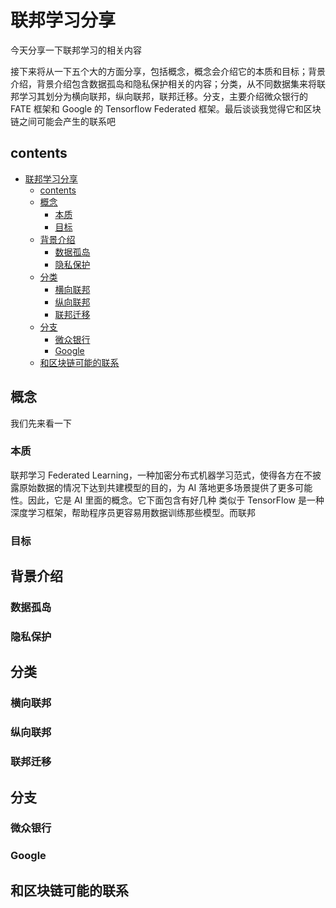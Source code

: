 # 联邦学习分享

今天分享一下联邦学习的相关内容

接下来将从一下五个大的方面分享，包括概念，概念会介绍它的本质和目标；背景介绍，背景介绍包含数据孤岛和隐私保护相关的内容；分类，从不同数据集来将联邦学习其划分为横向联邦，纵向联邦，联邦迁移。分支，主要介绍微众银行的 FATE 框架和 Google 的 Tensorflow Federated 框架。最后谈谈我觉得它和区块链之间可能会产生的联系吧

## contents
- [联邦学习分享](#%e8%81%94%e9%82%a6%e5%ad%a6%e4%b9%a0%e5%88%86%e4%ba%ab)
  - [contents](#contents)
  - [概念](#%e6%a6%82%e5%bf%b5)
    - [本质](#%e6%9c%ac%e8%b4%a8)
    - [目标](#%e7%9b%ae%e6%a0%87)
  - [背景介绍](#%e8%83%8c%e6%99%af%e4%bb%8b%e7%bb%8d)
    - [数据孤岛](#%e6%95%b0%e6%8d%ae%e5%ad%a4%e5%b2%9b)
    - [隐私保护](#%e9%9a%90%e7%a7%81%e4%bf%9d%e6%8a%a4)
  - [分类](#%e5%88%86%e7%b1%bb)
    - [横向联邦](#%e6%a8%aa%e5%90%91%e8%81%94%e9%82%a6)
    - [纵向联邦](#%e7%ba%b5%e5%90%91%e8%81%94%e9%82%a6)
    - [联邦迁移](#%e8%81%94%e9%82%a6%e8%bf%81%e7%a7%bb)
  - [分支](#%e5%88%86%e6%94%af)
    - [微众银行](#%e5%be%ae%e4%bc%97%e9%93%b6%e8%a1%8c)
    - [Google](#google)
  - [和区块链可能的联系](#%e5%92%8c%e5%8c%ba%e5%9d%97%e9%93%be%e5%8f%af%e8%83%bd%e7%9a%84%e8%81%94%e7%b3%bb)



## 概念
我们先来看一下
### 本质
联邦学习 Federated Learning，一种加密分布式机器学习范式，使得各方在不披露原始数据的情况下达到共建模型的目的，为 AI 落地更多场景提供了更多可能性。因此，它是 AI 里面的概念。它下面包含有好几种 类似于 TensorFlow 是一种深度学习框架，帮助程序员更容易用数据训练那些模型。而联邦


### 目标


## 背景介绍

### 数据孤岛

### 隐私保护


## 分类

### 横向联邦

### 纵向联邦

### 联邦迁移


## 分支

### 微众银行

### Google 

## 和区块链可能的联系


